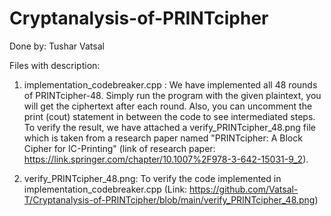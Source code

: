 # Cryptanalysis-of-PRINTcipher

Done by: Tushar Vatsal

Files with description:
1) implementation_codebreaker.cpp : We have implemented all 48 rounds of PRINTcipher-48. Simply run the program with the given plaintext, you will get the 
    ciphertext after each round. Also, you can uncomment the print (cout) statement in between the code to see intermediated steps. To verify the result,
    we have attached a verify_PRINTcipher_48.png file which is taken from a research paper named "PRINTcipher: A Block Cipher for IC-Printing"
    (link of research paper: https://link.springer.com/chapter/10.1007%2F978-3-642-15031-9_2).

2) verify_PRINTcipher_48.png: To verify the code implemented in implementation_codebreaker.cpp (Link: https://github.com/Vatsal-T/Cryptanalysis-of-PRINTcipher/blob/main/verify_PRINTcipher_48.png)


